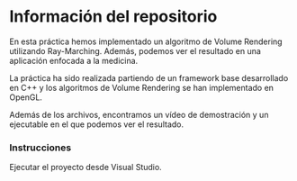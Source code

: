# Información del repositorio
En esta práctica hemos implementado un algoritmo de Volume Rendering utilizando Ray-Marching. Además, podemos ver el resultado en una aplicación enfocada a la medicina.

La práctica ha sido realizada partiendo de un framework base desarrollado en C++ y los algoritmos de Volume Rendering se han implementado en OpenGL.

Además de los archivos, encontramos un vídeo de demostración y un ejecutable en el que podemos ver el resultado.

### Instrucciones
Ejecutar el proyecto desde Visual Studio.
